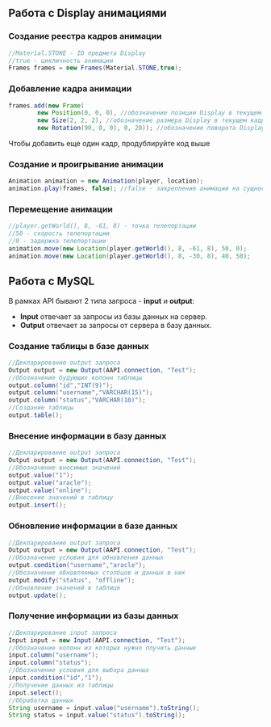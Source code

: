 ## Работа с Display анимациями
### Создание реестра кадров анимации
```java
//Material.STONE - ID предмета Display
//true - цикличность анимации
Frames frames = new Frames(Material.STONE,true);
```
### Добавление кадра анимации
```java
frames.add(new Frame(
        new Position(0, 0, 0), //обозначение позиции Display в текущем кадре
        new Size(2, 2, 2), //обозначение размера Display в текущем кадре
        new Rotation(90, 0, 0), 0, 20)); //обозначение поворота Display в текущем кадре, а также CustomModelData и длительность кадра
```
Чтобы добавить еще один кадр, продублируйте код выше
### Создание и проигрывание анимации
```java
Animation animation = new Animation(player, location);
animation.play(frames, false); //false - закрепление анимации на сущности (пассажир)
```
### Перемещение анимации
```java
//player.getWorld(), 8, -61, 8) - точка телепортации
//50 - скорость телепортации
//0 - задержка телепортации
animation.move(new Location(player.getWorld(), 8, -61, 8), 50, 0);
animation.move(new Location(player.getWorld(), 8, -30, 8), 40, 50);
```
## Работа с MySQL
В рамках API бывают 2 типа запроса - **input** и **output**:
- **Input** отвечает за запросы из базы данных на сервер.
- **Output** отвечает за запросы от сервера в базу данных.
### Создание таблицы в базе данных
```java
//Декларирование output запроса
Output output = new Output(AAPI.connection, "Test");
//Обозначение будующих колонн таблицы
output.column("id","INT(9)");
output.column("username","VARCHAR(15)");
output.column("status","VARCHAR(10)");
//Создание таблицы
output.table();
```
### Внесение информации в базу данных
```java
//Декларирование output запроса
Output output = new Output(AAPI.connection, "Test");
//Обозначение вносимых значений
output.value("1");
output.value("aracle");
output.value("online");
//Внесение значений в таблицу
output.insert();
```
### Обновление информации в базе данных
```java
//Декларирование output запроса
Output output = new Output(AAPI.connection, "Test");
//Обозначение условия для обновления данных
output.condition("username","aracle");
//Обозначение обновляемых столбцов и данных в них
output.modify("status", "offline");
//Обновление значений в таблице
output.update();
```
### Получение информации из базы данных
```java
//Декларирование input запроса
Input input = new Input(AAPI.connection, "Test");
//Обозначение колонн из которых нужно плучить данные
input.column("username");
input.column("status");
//Обозначение условия для выбора данных
input.condition("id","1");
//Получение данных из таблицы
input.select();
//Обработка данных
String username = input.value("username").toString();
String status = input.value("status").toString();
```
